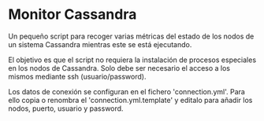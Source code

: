 Monitor Cassandra
=================
Un pequeño script para recoger varias métricas del estado de los nodos 
de un sistema Cassandra mientras este se está ejecutando.

El objetivo es que el script no requiera la instalación de procesos 
especiales en los nodos de Cassandra. Solo debe ser necesario el acceso
a los mismos mediante ssh (usuario/password).

Los datos de conexión se configuran en el fichero 'connection.yml'. Para
ello copia o renombra el 'connection.yml.template' y editalo para añadir
los nodos, puerto, usuario y password.
